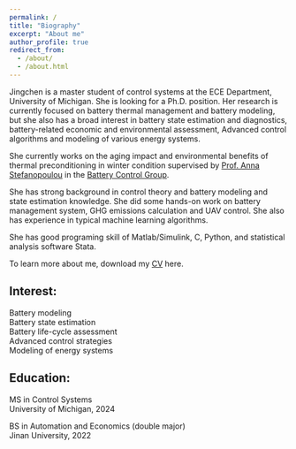 ```yaml
---
permalink: /
title: "Biography"
excerpt: "About me"
author_profile: true
redirect_from: 
  - /about/
  - /about.html
---
```

Jingchen is a master student of control systems at the ECE Department, University of Michigan. She is looking for a Ph.D. position. Her research is currently focused on battery thermal management and battery modeling, but she also has a broad interest in battery state estimation and diagnostics, battery-related economic and environmental assessment, Advanced control algorithms and modeling of various energy systems.

She currently works on the aging impact and environmental benefits of thermal preconditioning in winter condition supervised by [Prof. Anna Stefanopoulou](http://www-personal.umich.edu/~annastef/) in the [Battery Control Group](https://batterycontrolgroup.engin.umich.edu/home).

She has strong background in control theory and battery modeling and state estimation knowledge. She did some hands-on work on battery management system, GHG emissions calculation and UAV control. She also has experience in typical machine learning algorithms.

She has good programing skill of Matlab/Simulink, C, Python, and statistical analysis software Stata.

To learn more about me, download my [CV](https://drive.google.com/file/d/1zcS8RqZyMBWXBUMpNXx0t8gDAK3uP_8_/view?usp=sharing) here.

Interest:                                                                            
------
Battery modeling                                                                                                                                                                                                                                                                                                                                                                                                                               
Battery state estimation                                                                        
Battery life-cycle assessment                                          
Advanced control strategies                             
Modeling of energy systems                                                                                                

Education:
------
MS in Control Systems                                                                                                          
University of Michigan, 2024

BS in Automation and Economics (double major)                                                                                                                    
Jinan University, 2022
